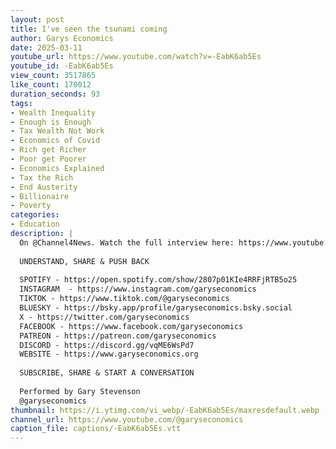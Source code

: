 ```yaml
---
layout: post
title: I've seen the tsunami coming
author: Garys Economics
date: 2025-03-11
youtube_url: https://www.youtube.com/watch?v=-EabK6ab5Es
youtube_id: -EabK6ab5Es
view_count: 3517865
like_count: 170012
duration_seconds: 93
tags:
- Wealth Inequality
- Enough is Enough
- Tax Wealth Not Work
- Economics of Covid
- Rich get Richer
- Poor get Poorer
- Economics Explained
- Tax the Rich
- End Austerity
- Billionaire
- Poverty
categories:
- Education
description: |
  On @Channel4News. Watch the full interview here: https://www.youtube.com/watch?v=0quhLtBXijM 
  
  UNDERSTAND, SHARE & PUSH BACK
  
  SPOTIFY - https://open.spotify.com/show/2807p01KIe4RRFjRTB5o25
  INSTAGRAM  - https://www.instagram.com/garyseconomics
  TIKTOK - https://www.tiktok.com/@garyseconomics
  BLUESKY - https://bsky.app/profile/garyseconomics.bsky.social
  X - https://twitter.com/garyseconomics
  FACEBOOK - https://www.facebook.com/garyseconomics
  PATREON - https://patreon.com/garyseconomics
  DISCORD - https://discord.gg/vqME6WsPd7
  WEBSITE - https://www.garyseconomics.org
  
  SUBSCRIBE, SHARE & START A CONVERSATION
  
  Performed by Gary Stevenson
  @garyseconomics
thumbnail: https://i.ytimg.com/vi_webp/-EabK6ab5Es/maxresdefault.webp
channel_url: https://www.youtube.com/@garyseconomics
caption_file: captions/-EabK6ab5Es.vtt
---
```

